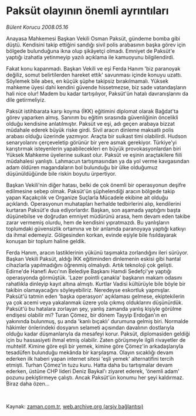# Paksüt olayının önemli ayrıntıları

*Bülent Korucu 2008.05.16*

<tr><td class="metin" colspan="2" style="padding-top: 20px; padding-left: 5px; padding-right: 10px;">Anayasa Mahkemesi Başkan Vekili Osman Paksüt, gündeme bomba gibi düştü. Kendisini takip ettiğini sandığı sivil polis arabasının başka görev için bölgede bulunduğuna ikna olup şikâyetçi olmadı. Emniyet de Paksüt'e yaptığı izahatla yetinmeyip yazılı açıklama ile kamuoyunu bilgilendirdi.</td></tr><tr><td class="metin" colspan="2" style="padding-top: 20px; padding-left: 5px; padding-right: 10px;"><p>Fakat konu kapanmadı. Başkan Vekili ve eşi Ferda Hanım 'biz paranoyak değiliz, somut belirtilerden hareket ettik' savunması içinde konuyu uzattı. Söylemek bile abes, en küçük şüphe takipsiz bırakılmamalı. Yüksek mahkeme üyesi dahi kendini güvende hissetmezse, biz sade vatandaşların hali nice olur! Madem bu kadar tartışılıyor, Paksüt'ün hatalı davranışlarını da dile getirmeliyiz.
<p>
Paksüt istihbarata karşı koyma (İKK) eğitimini diplomat olarak Bağdat'ta görev yaparken almış. Sanırım bu eğitim sırasında güvenliğinin öncelikli olduğu kendisine anlatılmıştır. Paksüt ve eşi, adı geçen arabaya bizzat müdahale ederek büyük riske girdi. Sivil aracın dinleme maksatlı polis arabası olduğu üzerinde yazmıyor. Araçta bir suikast timi olabilirdi. Hudson senaryolarını çerçeveletip görünür bir yere asmak gerekiyor. Türkiye'yi karıştırmak isteyenlerin yapabilecekleri en büyük provokasyonlardan biri Yüksek Mahkeme üyelerine suikast olur. Paksüt ve eşinin araçtakilere fiili müdahalesi yanlıştı. Lahmacun tartışmasından ya da yol verme kavgasından adam öldüren magandaların bol bulunduğu bir ülke olduğumuz düşünüldüğünde bile riskin boyutu ürpertiyor.
<p>
Başkan Vekili'nin diğer hatası, belki de çok önemli bir operasyonun deşifre edilmesine sebep olmak. Paksüt'ün şüphelendiği aracın bölgede takip yapan Kaçakçılık ve Organize Suçlarla Mücadele ekibine ait olduğu açıklandı. Operasyonun muhatapları herhalde tedbirlerini alıp, kendilerini kurtaran Paksüt'e dua ediyorlardır. Başkan, son aşamada yaptığını başta düşünebilse ve doğrudan emniyet müdürünü arasa, hem devam eden takibe zarar vermemiş olurdu, hem de kendisini yıpratmazdı. Bu yanlışların toplumdaki güvensizlik ortamına ve bir anlamda paranoyaya yaptığı katkıyı da ihmal edemeyiz. Gölgesinden korkan, evinde eşiyle bile fısıldayarak konuşan bir toplum haline geldik.
<p>
Ferda Hanım, aracın lastiklerinin yükünü taşımakta zorlandığını ileri sürüyor. Başkan Vekili Paksüt, aldığı İKK eğitiminden dinlemenin eskisi gibi hantal cihazlarla yapılmadığını öğrenmiş olmalıydı. Artık teknoloji çok gelişti. Edirne'de Hanefi Avcı'nın Belediye Başkanı Hamdi Sedefçi'ye yaptığı operasyonda görmüştük. 'Lazer pointli çanakla' başkanın makam odasını rahatlıkla dinleyip kayıt altına almıştı. Kurtlar Vadisi kültürüyle bile böyle bir takibin olamayacağını söyleyebiliriz. Neredeyse eskortluk yapmışlar. Paksüt'ü tatmin eden 'başka operasyon' açıklaması gelmese, ekiptekilerin ya çok acemi veya yakalanmak üzere yola çıkmış olduklarını düşünürdük.
Paksüt'ü bu hatalara zorlayan şey, yanlış zamanda yanlış kişiyle görülme endişesi olabilir mi? Turan Çömez, bir dönem Tayyip Erdoğan'ın en yakınında bulunmuş, şu anda 'kanlı bıçaklı' durumuna gelmiş biri. Normalde hâkimler önlerindeki dosyanın selameti açısından davalının dostlarıyla olduğu kadar düşmanlarıyla da mesafeyi korur. Paksüt, diplomasiden geldiği için bu hassasiyeti ihmal etmiş olabilir. Zaten görüşmeyle ilgili rivayetler de muhtelif. Kimine göre eşli bir yemek, kimine göre Çömez'in arkadaşlarıyla tesadüfen bulunduğu mekânda bir karşılaşma. Olayın sıcaklığı devam ederken ilk haberi yapan internet sitesi 'eşli yemek' alternatifini tercih etmişti. Turhan Çömez'in tuzu kuru. Hatta daha bu tartışmalar devam ederken, üstüne CHP lideri Deniz Baykal'ı ziyaret ederek, 'önemli adam' pozunu pekiştirmeye çalıştı. Ancak Paksüt'ün konumu her şeyi kaldırmaz. Biraz daha özen...<p><br/></p></p></p></p></p></td></tr>

Kaynak: [zaman.com.tr](http://zaman.com.tr/yazar.do?yazino=690024), [web.archive.org (arşiv bağlantısı)](http://web.archive.org/web/20080805021529/http://www.zaman.com.tr:80/yazar.do?yazino=690024)
